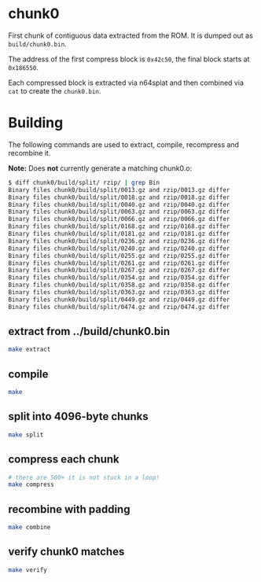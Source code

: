 # chunk0

First chunk of contiguous data extracted from the ROM. It is dumped out as `build/chunk0.bin`.

The address of the first compress block is `0x42c50`, the final block starts at `0x186550`.

Each compressed block is extracted via n64splat and then combined via `cat` to create the `chunk0.bin`.

# Building

The following commands are used to extract, compile, recompress and recombine it.

**Note:**
Does **not** currently generate a matching chunk0.o:

```sh
$ diff chunk0/build/split/ rzip/ | grep Bin
Binary files chunk0/build/split/0013.gz and rzip/0013.gz differ
Binary files chunk0/build/split/0018.gz and rzip/0018.gz differ
Binary files chunk0/build/split/0040.gz and rzip/0040.gz differ
Binary files chunk0/build/split/0063.gz and rzip/0063.gz differ
Binary files chunk0/build/split/0066.gz and rzip/0066.gz differ
Binary files chunk0/build/split/0168.gz and rzip/0168.gz differ
Binary files chunk0/build/split/0181.gz and rzip/0181.gz differ
Binary files chunk0/build/split/0236.gz and rzip/0236.gz differ
Binary files chunk0/build/split/0240.gz and rzip/0240.gz differ
Binary files chunk0/build/split/0255.gz and rzip/0255.gz differ
Binary files chunk0/build/split/0261.gz and rzip/0261.gz differ
Binary files chunk0/build/split/0267.gz and rzip/0267.gz differ
Binary files chunk0/build/split/0354.gz and rzip/0354.gz differ
Binary files chunk0/build/split/0358.gz and rzip/0358.gz differ
Binary files chunk0/build/split/0363.gz and rzip/0363.gz differ
Binary files chunk0/build/split/0449.gz and rzip/0449.gz differ
Binary files chunk0/build/split/0474.gz and rzip/0474.gz differ
```

## extract from ../build/chunk0.bin
```sh
make extract
```

## compile
```sh
make
```

## split into 4096-byte chunks
```sh
make split
```

## compress each chunk
```sh
# there are 500+ it is not stuck in a loop!
make compress
```

## recombine with padding
```sh
make combine
```

## verify chunk0 matches
```sh
make verify
```
